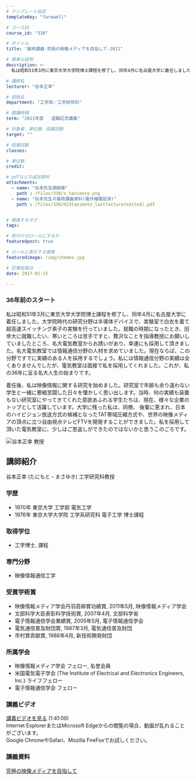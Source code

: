 ```yaml
---
# テンプレート指定
templateKey: "farewell"

# コースID
course_id: "330"

# タイトル
title: "最終講義-究極の映像メディアを目指して-2011"

# 簡単な説明
description: >-
  私は昭和51年3月に東京大学大学院博士課程を修了し、同年4月に名古屋大学に着任しました。大学院時代の研究分野は半導体デバイスで、実験室で白衣を着て超高速スイッチング素子の実験を行っていました。就職...

# 講師名
lecturer: "谷本正幸"

# 部局名
department: "工学部／工学研究科"

# 開講時限
term: "2011年度	退職記念講義"

# 対象者、単位数、授業回数
target: ""

# 授業回数
classes: 

# 単位数
credit: 

# pdfなどの追加資料
attachments: 
  - name: "谷本先生顔画像" 
    path : /files/330/s_tanimoto.png
  - name: "谷本先生の最終講義資料(著作権確認済)" 
    path : /files/330/H23tanimoto_lastlecture(edited).pdf


# 関連するタグ
tags:

# 色付けのロールにするか
featuredpost: true

# ロールに表示する画像
featuredimage: /img/chemex.jpg

# 記事投稿日
date: 2017-02-15

---
```

### 36年前のスタート

私は昭和51年3月に東京大学大学院博士課程を修了し、同年4月に名古屋大学に着任しました。大学院時代の研究分野は半導体デバイスで、実験室で白衣を着て超高速スイッチング素子の実験を行っていました。就職の時期になったとき、旧帝大に就職したい、寒いところは苦手ですと、贅沢なことを指導教授にお願いしていましたところ、名大電気教室からお誘いがあり、幸運にも採用して頂きました。名大電気教室では情報通信分野の人材を求めていました。現在ならば、この分野ですでに実績のある人を採用するでしょう。私には情報通信分野の実績は全くありませんでしたが、電気教室は面接で私を採用してくれました。これが、私の36年に亘る名大人生の始まりです。 

着任後、私は映像情報に関する研究を始めました。研究室で年齢も余り違わない学生と一緒に悪戦苦闘した日々を懐かしく思い出します。当時、何の実績も装置もない研究室にやってきてくれた意欲あふれる学生たちは、現在、様々な企業のトップとして活躍しています。大学に残った私は、同僚、 後輩に恵まれ、日本のハイビジョン放送方式の候補となったTAT帯域圧縮方式や、世界の映像メディアの頂点に立つ自由視点テレビFTVを開発することができました。私を採用して頂いた電気教室に、少しはご恩返しができたのではないかと思うこのごろです。

![谷本正幸 教授](/files/330/s_tanimoto.png) 
## 講師紹介

谷本正幸 (たにもと・まさゆき) 工学研究科教授 

### 学歴

  * 1970年 東京大学 工学部 電気工学
  * 1976年 東京大学大学院 工学系研究科 電子工学 博士課程

### 取得学位

  * 工学博士, 課程

### 専門分野

  * 映像情報通信工学

### 受賞学術賞

  * 映像情報メディア学会丹羽高柳賞功績賞, 2011年5月, 映像情報メディア学会
  * 文部科学大臣表彰科学技術賞, 2007年4月, 文部科学省
  * 電子情報通信学会業績賞, 2005年5月, 電子情報通信学会
  * 電気通信普及財団賞, 1987年3月, 電気通信普及財団
  * 市村賞貢献賞, 1986年4月, 新技術開発財団

### 所属学会

  * 映像情報メディア学会 フェロー, 名誉会員
  * 米国電気電子学会 (The Institute of Electrical and Electronics Engineers, Inc.) ライフフェロー
  * 電子情報通信学会 フェロー
### 講義ビデオ


[ 講義ビデオを見る](http://nuvideo.media.nagoya-u.ac.jp/embed/e03341cd68c598f8eac6c4c52fffad1c01ebbce4) (1:41:09)  
Internet ExplorerまたはMicrosoft Edgeからの閲覧の場合、動画が乱れることがございます。  
Google ChromeやSafari、Mozilla FireFoxでお試しください。 

### 講義資料


[究極の映像メディアを目指して](/files/330/H23tanimoto_lastlecture(edited).pdf) 
